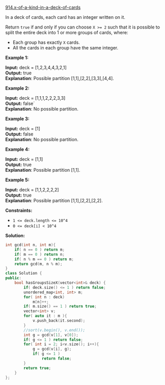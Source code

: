 [914.x-of-a-kind-in-a-deck-of-cards](https://leetcode.com/problems/x-of-a-kind-in-a-deck-of-cards/)  

In a deck of cards, each card has an integer written on it.

Return `true` if and only if you can choose `X >= 2` such that it is possible to split the entire deck into 1 or more groups of cards, where:

*   Each group has exactly `X` cards.
*   All the cards in each group have the same integer.

**Example 1:**

  
**Input:** deck = \[1,2,3,4,4,3,2,1\]  
**Output:** true  
**Explanation**: Possible partition \[1,1\],\[2,2\],\[3,3\],\[4,4\].  

**Example 2:**

  
**Input:** deck = \[1,1,1,2,2,2,3,3\]  
**Output:** false´  
**Explanation**: No possible partition.  

**Example 3:**

  
**Input:** deck = \[1\]  
**Output:** false  
**Explanation**: No possible partition.  

**Example 4:**

  
**Input:** deck = \[1,1\]  
**Output:** true  
**Explanation**: Possible partition \[1,1\].  

**Example 5:**

  
**Input:** deck = \[1,1,2,2,2,2\]  
**Output:** true  
**Explanation**: Possible partition \[1,1\],\[2,2\],\[2,2\].  

**Constraints:**

*   `1 <= deck.length <= 10^4`
*   `0 <= deck[i] < 10^4`  



**Solution:**  

```cpp
int gcd(int n, int m){
    if( n == 0 ) return m;
    if( m == 0 ) return n;
    if( n % m == 0 ) return m;
    return gcd(m, n % m);
}
class Solution {
public:
    bool hasGroupsSizeX(vector<int>& deck) {
        if( deck.size() <= 1 ) return false;
        unordered_map<int, int> m;
        for( int n : deck)
            m[n]++;
        if( m.size() == 1 ) return true;
        vector<int> v;
        for( auto it : m ){
            v.push_back(it.second);
        }
        //sort(v.begin(), v.end());
        int g = gcd(v[1], v[0]);
        if( g <= 1 ) return false;
        for( int i = 2; i<v.size(); i++){
            g = gcd(v[i], g);
            if( g <= 1 )
                return false;
        }
        return true;
    }
};
```
      